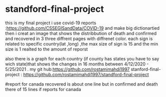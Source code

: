 # standford-final-project
this is my final project 
i use covid-19 reports :https://github.com/CSSEGISandData/COVID-19
and make big dictionartied then i creat an image that shows the distribbution of death and confirmed and
 recovered in 3 three diffrent pages with diffrenet color.
each sign is related to specific country(lat ,long) ,the max size of sign is 15 and 
the min size is 1 realted to the amount of reporst

also there is a graph for each country (if county has states you have to say wich state)that shows the changes in 16 months
between 4/12/2020 - 5/25/2021 .
my git hub:https://github.com/rostamimahdi1997
stanford-final-project : https://github.com/rostamimahdi1997/standford-final-project


#report for canada
recovered is about one line
but
in confirmed and death there of 15 lines if reports for canada